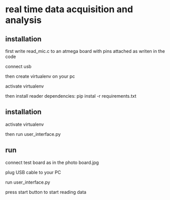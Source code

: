 # real time data acquisition and analysis

## installation

first write read_mic.c to an atmega board with pins attached as writen in the code

connect usb

then create virtualenv on your pc

activate virtualenv

then install reader dependencies: pip instal -r requirements.txt

## installation
activate virtualenv

then run user_interface.py

## run

connect test board as in the photo board.jpg 

plug USB cable to your PC

run user_interface.py

press start button to start reading data



